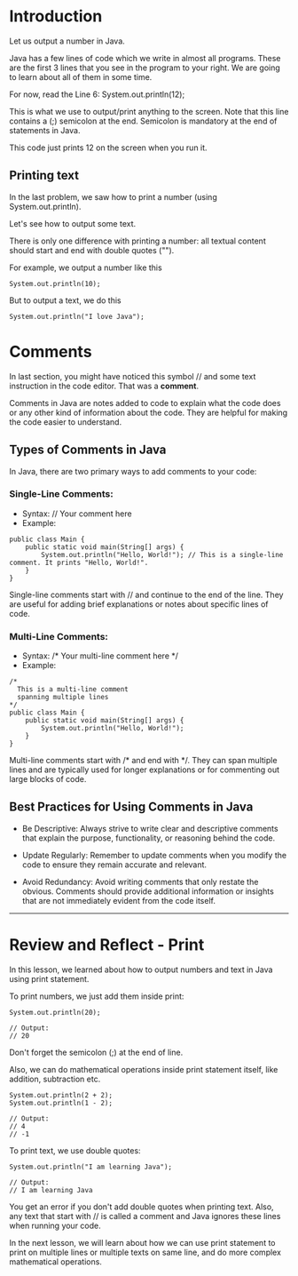 # Introduction
Let us output a number in Java.

Java has a few lines of code which we write in almost all programs.
These are the first 3 lines that you see in the program to your right. We are going to learn about all of them in some time.

For now, read the Line 6:
System.out.println(12);

This is what we use to output/print anything to the screen. Note that this line contains a (;) semicolon at the end. Semicolon is mandatory at the end of statements in Java.

This code just prints 12 on the screen when you run it.

## Printing text
In the last problem, we saw how to print a number (using System.out.println).

Let's see how to output some text.

There is only one difference with printing a number: all textual content should start and end with double quotes ("").

For example, we output a number like this
```
System.out.println(10);
```

But to output a text, we do this
```
System.out.println("I love Java");
```

# Comments
In last section, you might have noticed this symbol // and some text instruction in the code editor. That was a **comment**.

Comments in Java are notes added to code to explain what the code does or any other kind of information about the code. They are helpful for making the code easier to understand.

## Types of Comments in Java
In Java, there are two primary ways to add comments to your code:

### Single-Line Comments:

- Syntax: // Your comment here
- Example:
```
public class Main {
    public static void main(String[] args) {
        System.out.println("Hello, World!"); // This is a single-line comment. It prints "Hello, World!".
    }
}
```
Single-line comments start with // and continue to the end of the line. They are useful for adding brief explanations or notes about specific lines of code.

### Multi-Line Comments:

- Syntax: /* Your multi-line comment here */
- Example:
```
/* 
  This is a multi-line comment
  spanning multiple lines
*/
public class Main {
    public static void main(String[] args) {
        System.out.println("Hello, World!");
    }
}
```
Multi-line comments start with /* and end with */. They can span multiple lines and are typically used for longer explanations or for commenting out large blocks of code.

## Best Practices for Using Comments in Java
- Be Descriptive: Always strive to write clear and descriptive comments that explain the purpose, functionality, or reasoning behind the code.

- Update Regularly: Remember to update comments when you modify the code to ensure they remain accurate and relevant.

- Avoid Redundancy: Avoid writing comments that only restate the obvious. Comments should provide additional information or insights that are not immediately evident from the code itself.

***

# Review and Reflect - Print
In this lesson, we learned about how to output numbers and text in Java using print statement.

To print numbers, we just add them inside print:
```
System.out.println(20);

// Output:
// 20
```
Don't forget the semicolon (;) at the end of line.

Also, we can do mathematical operations inside print statement itself, like addition, subtraction etc.
```
System.out.println(2 + 2);
System.out.println(1 - 2);

// Output:
// 4
// -1
```
To print text, we use double quotes:
```
System.out.println("I am learning Java");

// Output:
// I am learning Java
```
You get an error if you don't add double quotes when printing text. Also, any text that start with // is called a comment and Java ignores these lines when running your code.

In the next lesson, we will learn about how we can use print statement to print on multiple lines or multiple texts on same line, and do more complex mathematical operations.
